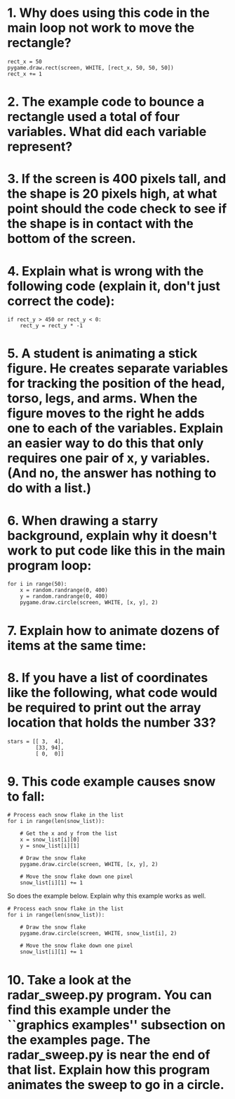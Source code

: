 # 1. Why does using this code in the main loop not work to move the rectangle?
```
rect_x = 50
pygame.draw.rect(screen, WHITE, [rect_x, 50, 50, 50])
rect_x += 1
```

# 2. The example code to bounce a rectangle used a total of four variables. What did each variable represent?

# 3. If the screen is 400 pixels tall, and the shape is 20 pixels high, at what point should the code check to see if the shape is in contact with the bottom of the screen.

# 4. Explain what is wrong with the following code (explain it, don't just correct the code):
```
if rect_y > 450 or rect_y < 0:
    rect_y = rect_y * -1
```

# 5. A student is animating a stick figure. He creates separate variables for tracking the position of the head, torso, legs, and arms. When the figure moves to the right he adds one to each of the variables. Explain an easier way to do this that only requires one pair of x, y variables. (And no, the answer has nothing to do with a list.)

# 6. When drawing a starry background, explain why it doesn't work to put code like this in the main program loop:
```
for i in range(50):
    x = random.randrange(0, 400)
    y = random.randrange(0, 400)
    pygame.draw.circle(screen, WHITE, [x, y], 2)
```

# 7. Explain how to animate dozens of items at the same time:

# 8. If you have a list of coordinates like the following, what code would be required to print out the array location that holds the number 33?
```
stars = [[ 3,  4],
         [33, 94],
         [ 0,  0]]
```

# 9. This code example causes snow to fall:
```
# Process each snow flake in the list
for i in range(len(snow_list)):
 
    # Get the x and y from the list
    x = snow_list[i][0]
    y = snow_list[i][1]
 
    # Draw the snow flake
    pygame.draw.circle(screen, WHITE, [x, y], 2)
 
    # Move the snow flake down one pixel
    snow_list[i][1] += 1
```
So does the example below. Explain why this example works as well.
```
# Process each snow flake in the list
for i in range(len(snow_list)):
 
    # Draw the snow flake
    pygame.draw.circle(screen, WHITE, snow_list[i], 2)
 
    # Move the snow flake down one pixel
    snow_list[i][1] += 1
```

# 10. Take a look at the radar_sweep.py program. You can find this example under the ``graphics examples'' subsection on the examples page. The radar_sweep.py is near the end of that list. Explain how this program animates the sweep to go in a circle.